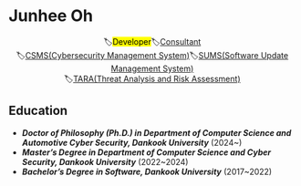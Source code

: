 # Junhee Oh

<div align="center">
🏷️<mark>Developer</mark>🏷️<u>Consultant</u><br/>🏷️<u>CSMS(Cybersecurity Management System)</u>🏷️<u>SUMS(Software Update Management System)</u><br/>🏷️<u>TARA(Threat Analysis and Risk Assessment)</u>
</div>

## Education

- <i><b>Doctor of Philosophy (Ph.D.) in Department of Computer Science and Automotive Cyber ​​Security, Dankook University</b></i> (2024~)
- <i><b>Master’s Degree in Department of Computer Science and Cyber ​​Security, Dankook University</b></i> (2022~2024)
- <i><b>Bachelor’s Degree in Software, Dankook University</b></i> (2017~2022)

